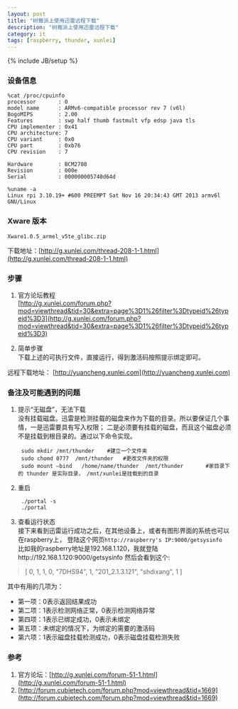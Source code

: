 ```yaml
---
layout: post
title: "树莓派上使用迅雷远程下载"
description: "树莓派上使用迅雷远程下载"
category: it
tags: [raspberry, thunder, xunlei]
---
```

{% include JB/setup %}

### 设备信息

    %cat /proc/cpuinfo 
    processor       : 0
    model name      : ARMv6-compatible processor rev 7 (v6l)
    BogoMIPS        : 2.00
    Features        : swp half thumb fastmult vfp edsp java tls 
    CPU implementer : 0x41
    CPU architecture: 7
    CPU variant     : 0x0
    CPU part        : 0xb76
    CPU revision    : 7
    
    Hardware        : BCM2708
    Revision        : 000e
    Serial          : 000000005740d64d

    %uname -a
    Linux rpi 3.10.19+ #600 PREEMPT Sat Nov 16 20:34:43 GMT 2013 armv6l GNU/Linux

### Xware 版本
`Xware1.0.5_armel_v5te_glibc.zip`

下载地址：[http://g.xunlei.com/thread-208-1-1.html](http://g.xunlei.com/thread-208-1-1.html)

### 步骤
1. 官方论坛教程  
[http://g.xunlei.com/forum.php?mod=viewthread&tid=30&extra=page%3D1%26filter%3Dtypeid%26typeid%3D3](http://g.xunlei.com/forum.php?mod=viewthread&tid=30&extra=page%3D1%26filter%3Dtypeid%26typeid%3D3)

2. 简单步骤  
下载上述的可执行文件，直接运行，得到激活码按照提示绑定即可。

远程下载地址：
[http://yuancheng.xunlei.com](http://yuancheng.xunlei.com) 

### 备注及可能遇到的问题
1. 提示“无磁盘”，无法下载  
没有挂载磁盘。迅雷是检测挂载的磁盘来作为下载的目录。所以要保证几个事情，一是迅雷要具有写入权限；
二是必须要有挂载的磁盘，而且这个磁盘必须不是挂载到根目录的。通过以下命令实现。

        sudo mkdir /mnt/thunder    #建立一个文件夹
        sudo chomd 0777  /mnt/thunder   #更改文件夹的权限
        sudo mount –bind   /home/name/thunder  /mnt/thunder       #家目录下的 thunder 是实际目录， /mnt/xunlei是挂载到的目录

2. 重启

        ./portal -s
        ./portal

3. 查看运行状态  
接下来看到迅雷运行成功之后，在其他设备上，或者有图形界面的系统也可以在raspberry上，
登陆这个网页`http://raspberry's IP:9000/getsysinfo`  
比如我的raspberry地址是192.168.1.120，我就登陆http://192.168.1.120:9000/getsysinfo
然后会看到这个:
>[ 0, 1, 1, 0, "7DHS94", 1, "201_2.1.3.121", "shdixang", 1 ]

其中有用的几项为：

- 第一项：0表示返回结果成功
- 第二项：1表示检测网络正常，0表示检测网络异常
- 第四项：1表示已绑定成功，0表示未绑定
- 第五项：未绑定的情况下，为绑定的需要的激活码
- 第六项：1表示磁盘挂载检测成功，0表示磁盘挂载检测失败

### 参考
1. 官方论坛：[http://g.xunlei.com/forum-51-1.html](http://g.xunlei.com/forum-51-1.html)  
2. [http://forum.cubietech.com/forum.php?mod=viewthread&tid=1669](http://forum.cubietech.com/forum.php?mod=viewthread&tid=1669)
